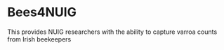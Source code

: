 # Bees4NUIG
This provides NUIG researchers with the ability to capture varroa counts from Irish beekeepers
